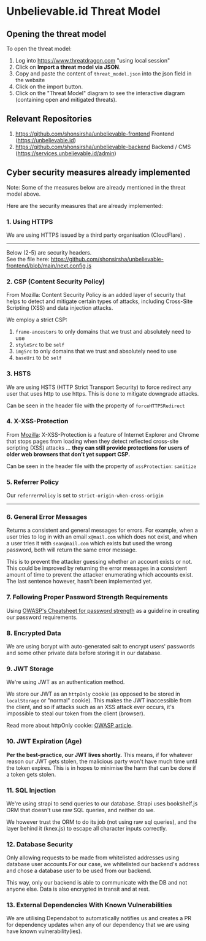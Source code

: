 # Unbelievable.id Threat Model

## Opening the threat model

To open the threat model:

1. Log into https://www.threatdragon.com "using local session"
2. Click on **Import a threat model via JSON**.
3. Copy and paste the content of `threat_model.json` into the json field in the website
4. Click on the import button.
5. Click on the "Threat Model" diagram to see the interactive diagram (containing open and mitigated threats).

## Relevant Repositories

1. https://github.com/shonsirsha/unbelievable-frontend Frontend (https://unbelievable.id)
2. https://github.com/shonsirsha/unbelievable-backend Backend / CMS (https://services.unbelievable.id/admin)

## Cyber security measures already implemented

Note: Some of the measures below are already mentioned in the threat model above.

Here are the security measures that are already implemented:

### 1. Using HTTPS

We are using HTTPS issued by a third party organisation (CloudFlare) .

<hr>

Below (2-5) are security headers.  
See the file here: https://github.com/shonsirsha/unbelievable-frontend/blob/main/next.config.js

### 2. CSP (Content Security Policy)

From Mozilla: Content Security Policy is an added layer of security that helps to detect and mitigate certain types of attacks, including Cross-Site Scripting (XSS) and data injection attacks.

We employ a strict CSP:

1. `frame-ancestors` to only domains that we trust and absolutely need to use
2. `styleSrc` to be `self`
3. `imgSrc` to only domains that we trust and absolutely need to use
4. `baseUri` to be `self`

### 3. HSTS

We are using HSTS (HTTP Strict Transport Security) to force redirect any user that uses http to use https. This is done to mitigate downgrade attacks.

Can be seen in the header file with the property of `forceHTTPSRedirect`

### 4. X-XSS-Protection

From [Mozilla](https://infosec.mozilla.org/guidelines/web_security#x-xss-protection): X-XSS-Protection is a feature of Internet Explorer and Chrome that stops pages from loading when they detect reflected cross-site scripting (XSS) attacks ... **they can still provide protections for users of older web browsers that don’t yet support CSP.**

Can be seen in the header file with the property of `xssProtection`: `sanitize`

### 5. Referrer Policy

Our `referrerPolicy` is set to `strict-origin-when-cross-origin`

<hr>

### 6. General Error Messages

Returns a consistent and general messages for errors. For example, when a user tries to log in with an email `x@mail.com` which does not exist, and when a user tries it with `sean@mail.com` which exists but used the wrong password, both will return the same error message.

This is to prevent the attacker guessing whether an account exists or not. This could be improved by returning the error messages in a consistent amount of time to prevent the attacker enumerating which accounts exist. The last sentence however, hasn't been implemented yet.

### 7. Following Proper Password Strength Requirements

Using [OWASP's Cheatsheet for password strength](https://cheatsheetseries.owasp.org/cheatsheets/Authentication_Cheat_Sheet.html#implement-proper-password-strength-controls) as a guideline in creating our password requirements.

### 8. Encrypted Data

We are using bcrypt with auto-generated salt to encrypt users' passwords and some other private data before storing it in our database.

### 9. JWT Storage

We're using JWT as an authentication method.

We store our JWT as an `httpOnly` cookie (as opposed to be stored in `localStorage` or "normal" cookie). This makes the JWT inaccessible from the client, and so if attacks such as an XSS attack ever occurs, it's impossible to steal our token from the client (browser).

Read more about httpOnly cookie: [OWASP article](https://owasp.org/www-community/HttpOnly).

### 10. JWT Expiration (Age)

**Per the best-practice, our JWT lives shortly.** This means, if for whatever reason our JWT gets stolen, the malicious party won't have much time until the token expires. This is in hopes to minimise the harm that can be done if a token gets stolen.

### 11. SQL Injection

We're using strapi to send queries to our database. Strapi uses bookshelf.js ORM that doesn't use raw SQL queries, and neither do we.

We however trust the ORM to do its job (not using raw sql queries), and the layer behind it (knex.js) to escape all character inputs correctly.

### 12. Database Security

Only allowing requests to be made from whitelisted addresses using database user accounts.For our case, we whitelisted our backend's address and chose a database user to be used from our backend.

This way, only our backend is able to communicate with the DB and not anyone else. Data is also encrypted in transit and at rest.

### 13. External Dependencies With Known Vulnerabilities

We are utilising Dependabot to automatically notifies us and creates a PR for dependency updates when any of our dependency that we are using have known vulnerability(ies).
